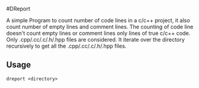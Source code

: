 #DReport

A simple Program to count number of code lines in a c/c++ project, it also count number of empty lines and 
comment lines. The counting of code line doesn't count empty lines or comment lines only lines of true c/c++ 
code. Only .cpp/.cc/.c/.h/.hpp files are considered. It iterate over the directory recursively to get all the 
.cpp/.cc/.c/.h/.hpp files.

## Usage

`dreport <directory>`
